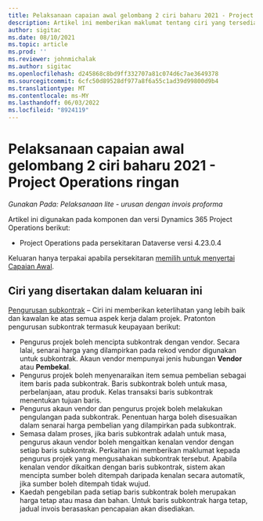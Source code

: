 ```yaml
---
title: Pelaksanaan capaian awal gelombang 2 ciri baharu 2021 - Project Operations ringan
description: Artikel ini memberikan maklumat tentang ciri yang tersedia dalam pelaksanaan keluaran capaian awal Project Operations lite gelombang 2 tahun 2021.
author: sigitac
ms.date: 08/10/2021
ms.topic: article
ms.prod: ''
ms.reviewer: johnmichalak
ms.author: sigitac
ms.openlocfilehash: d245868c8bd9ff332707a81c074d6c7ae3649378
ms.sourcegitcommit: 6cfc50d89528df977a8f6a55c1ad39d99800d9b4
ms.translationtype: MT
ms.contentlocale: ms-MY
ms.lasthandoff: 06/03/2022
ms.locfileid: "8924119"
---
```

# <a name="whats-new-2021-wave-2-early-access---project-operations-lite-deployment"></a>Pelaksanaan capaian awal gelombang 2 ciri baharu 2021 - Project Operations ringan

_Gunakan Pada: Pelaksanaan lite - urusan dengan invois proforma_

Artikel ini digunakan pada komponen dan versi Dynamics 365 Project Operations berikut:

  - Project Operations pada persekitaran Dataverse versi 4.23.0.4

Keluaran hanya terpakai apabila persekitaran [memilih untuk menyertai Capaian Awal](/power-platform/admin/opt-in-early-access-updates#how-to-enable-early-access-updates).

## <a name="features-included-in-this-release"></a>Ciri yang disertakan dalam keluaran ini

[Pengurusan subkontrak](/dynamics365/project-operations/pro/subcontracting/managing-subcontracts-overview) – Ciri ini memberikan keterlihatan yang lebih baik dan kawalan ke atas semua aspek kerja dalam projek. Pratonton pengurusan subkontrak termasuk keupayaan berikut:

  - Pengurus projek boleh mencipta subkontrak dengan vendor. Secara lalai, senarai harga yang dilampirkan pada rekod vendor digunakan untuk subkontrak. Akaun vendor mempunyai jenis hubungan **Vendor** atau **Pembekal**.
  - Pengurus projek boleh menyenaraikan item semua pembelian sebagai item baris pada subkontrak. Baris subkontrak boleh untuk masa, perbelanjaan, atau produk. Kelas transaksi baris subkontrak menentukan tujuan baris.
  - Pengurus akaun vendor dan pengurus projek boleh melakukan pengulangan pada subkontrak. Penentuan harga boleh disesuaikan dalam senarai harga pembelian yang dilampirkan pada subkontrak.
  - Semasa dalam proses, jika baris subkontrak adalah untuk masa, pengurus akaun vendor boleh mengaitkan kenalan vendor dengan setiap baris subkontrak. Perkaitan ini memberikan maklumat kepada pengurus projek yang mengusahakan subkontrak tersebut. Apabila kenalan vendor dikaitkan dengan baris subkontrak, sistem akan mencipta sumber boleh ditempah daripada kenalan secara automatik, jika sumber boleh ditempah tidak wujud.
  - Kaedah pengebilan pada setiap baris subkontrak boleh merupakan harga tetap atau masa dan bahan. Untuk baris subkontrak harga tetap, jadual invois berasaskan pencapaian akan disediakan.

